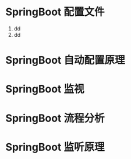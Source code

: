 #  SpringBoot 配置文件

1. dd
2. dd





# SpringBoot 自动配置原理





# SpringBoot 监视





# SpringBoot 流程分析





# SpringBoot 监听原理





